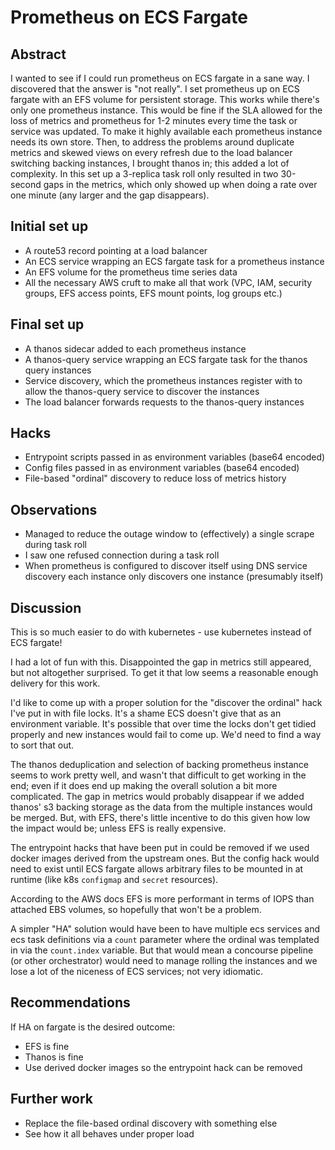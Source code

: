 # Prometheus on ECS Fargate

## Abstract

I wanted to see if I could run prometheus on ECS fargate in a sane way. I
discovered that the answer is "not really". I set prometheus up on ECS fargate
with an EFS volume for persistent storage. This works while there's only one
prometheus instance. This would be fine if the SLA allowed for the loss of
metrics and prometheus for 1-2 minutes every time the task or service was
updated. To make it highly available each prometheus instance needs its own
store. Then, to address the problems around duplicate metrics and skewed views
on every refresh due to the load balancer switching backing instances, I brought
thanos in; this added a lot of complexity. In this set up a 3-replica task roll
only resulted in two 30-second gaps in the metrics, which only showed up when
doing a rate over one minute (any larger and the gap disappears).

## Initial set up

* A route53 record pointing at a load balancer
* An ECS service wrapping an ECS fargate task for a prometheus instance
* An EFS volume for the prometheus time series data
* All the necessary AWS cruft to make all that work (VPC, IAM, security groups,
  EFS access points, EFS mount points, log groups etc.)

## Final set up

* A thanos sidecar added to each prometheus instance
* A thanos-query service wrapping an ECS fargate task for the thanos query
  instances
* Service discovery, which the prometheus instances register with to allow the
  thanos-query service to discover the instances
* The load balancer forwards requests to the thanos-query instances

## Hacks

* Entrypoint scripts passed in as environment variables (base64 encoded)
* Config files passed in as environment variables (base64 encoded)
* File-based "ordinal" discovery to reduce loss of metrics history

## Observations

* Managed to reduce the outage window to (effectively) a single scrape during
  task roll
* I saw one refused connection during a task roll
* When prometheus is configured to discover itself using DNS service discovery
  each instance only discovers one instance (presumably itself)

## Discussion

This is so much easier to do with kubernetes - use kubernetes instead of ECS
fargate!

I had a lot of fun with this. Disappointed the gap in metrics still appeared,
but not altogether surprised. To get it that low seems a reasonable enough
delivery for this work.

I'd like to come up with a proper solution for the "discover the ordinal" hack
I've put in with file locks. It's a shame ECS doesn't give that as an
environment variable. It's possible that over time the locks don't get tidied
properly and new instances would fail to come up. We'd need to find a way to
sort that out.

The thanos deduplication and selection of backing prometheus instance seems to
work pretty well, and wasn't that difficult to get working in the end; even if
it does end up making the overall solution a bit more complicated. The gap in
metrics would probably disappear if we added thanos' s3 backing storage as the
data from the multiple instances would be merged. But, with EFS, there's little
incentive to do this given how low the impact would be; unless EFS is really
expensive.

The entrypoint hacks that have been put in could be removed if we used docker
images derived from the upstream ones. But the config hack would need to exist
until ECS fargate allows arbitrary files to be mounted in at runtime (like k8s
`configmap` and `secret` resources).

According to the AWS docs EFS is more performant in terms of IOPS than attached
EBS volumes, so hopefully that won't be a problem.

A simpler "HA" solution would have been to have multiple ecs services and ecs
task definitions via a `count` parameter where the ordinal was templated in via
the `count.index` variable. But that would mean a concourse pipeline (or other
orchestrator) would need to manage rolling the instances and we lose a lot of
the niceness of ECS services; not very idiomatic.

## Recommendations

If HA on fargate is the desired outcome:

* EFS is fine
* Thanos is fine
* Use derived docker images so the entrypoint hack can be removed

## Further work

* Replace the file-based ordinal discovery with something else
* See how it all behaves under proper load
